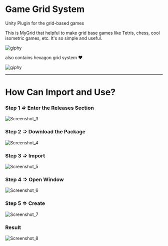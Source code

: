 # Game Grid System

Unity Plugin for the grid-based games

This is MyGrid that helpful to make grid base games like Tetris, chess, cool isometric games, etc.
It's so simple and useful. 

![giphy](https://user-images.githubusercontent.com/28481044/158610037-ddbf7813-9cb9-4ca4-a150-f2c635f658b7.gif)


also contains hexagon grid system ❤

![giphy](https://user-images.githubusercontent.com/28481044/159025773-de70eb8b-8864-437f-8f72-a4b9e001cae7.gif)

____________________________________

# How Can Import and Use?

### Step 1 => Enter the Releases Section
![Screenshot_3](https://user-images.githubusercontent.com/28481044/163728811-3648e7c9-0381-4e6a-a7e6-e43ebf0a6ec8.png)

### Step 2 => Download the Package
![Screenshot_4](https://user-images.githubusercontent.com/28481044/163728815-d5b27290-8dc1-487f-815b-f1d767512eba.png)

### Step 3 => Import
![Screenshot_5](https://user-images.githubusercontent.com/28481044/163728818-f0ae7af0-ab53-4eb8-86fc-7f1006006e10.png)

### Step 4 => Open Window
![Screenshot_6](https://user-images.githubusercontent.com/28481044/163728819-973a6865-dc7f-4d97-9ee7-589b13b61b12.png)

### Step 5 => Create
![Screenshot_7](https://user-images.githubusercontent.com/28481044/163728820-d66678a9-05d5-4422-a22a-c37faff26716.png)

### Result
![Screenshot_8](https://user-images.githubusercontent.com/28481044/163728828-cf12118c-dd4e-4a42-955d-323a42e79374.png)
